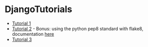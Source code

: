 # DjangoTutorials

- [Tutorial 1](https://github.com/svillav4/DjangoTutorials/tree/main/helloworld)
- [Tutorial 2](https://github.com/svillav4/DjangoTutorials/tree/3e8dc1c74fb05a3cf13b3c41588a3ee83e4528a6) - Bonus: using the python pep8 standard with flake8, documentation [here](https://flake8.pycqa.org/en/3.1.1/manpage.html)
- [Tutorial 3](37bcada6a003435c97fdc57a0f2f86c8e5a15997)
